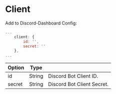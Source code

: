 # Client <Badge type="warning" text="REQUIRED" />

Add to Discord-Dashboard Config:
```js
...
    client: {
        id: '',
        secret: ''
    },
...
```

| Option | Type   |                            |
|--------|--------|----------------------------|
| id     | String | Discord Bot Client ID.     |
| secret | String | Discord Bot Client Secret. |
